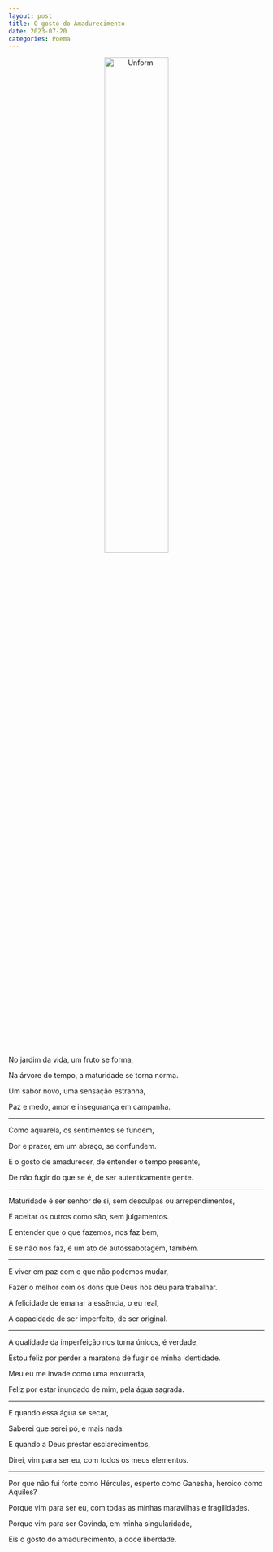 ```yaml
---
layout: post
title: O gosto do Amadurecimento
date: 2023-07-20
categories: Poema
---
```


<p align="center">
<img src="{{ site.baseurl }}/images/2023-07-20-O-gosto-do-Amadurecimento.png" height="50%" width="50%" alt="Unform" />
</p>

No jardim da vida, um fruto se forma,

Na árvore do tempo, a maturidade se torna norma.

Um sabor novo, uma sensação estranha,

Paz e medo, amor e insegurança em campanha.

---

Como aquarela, os sentimentos se fundem,

Dor e prazer, em um abraço, se confundem.

É o gosto de amadurecer, de entender o tempo presente,

De não fugir do que se é, de ser autenticamente gente.

---

Maturidade é ser senhor de si, sem desculpas ou arrependimentos,

É aceitar os outros como são, sem julgamentos.

É entender que o que fazemos, nos faz bem,

E se não nos faz, é um ato de autossabotagem, também.

---

É viver em paz com o que não podemos mudar,

Fazer o melhor com os dons que Deus nos deu para trabalhar.

A felicidade de emanar a essência, o eu real,

A capacidade de ser imperfeito, de ser original.

---

A qualidade da imperfeição nos torna únicos, é verdade,

Estou feliz por perder a maratona de fugir de minha identidade.

Meu eu me invade como uma enxurrada,

Feliz por estar inundado de mim, pela água sagrada.

---

E quando essa água se secar,

Saberei que serei pó, e mais nada. 

E quando a Deus prestar esclarecimentos,

Direi, vim para ser eu, com todos os meus elementos.

---

Por que não fui forte como Hércules, esperto como Ganesha, heroico como Aquiles?

Porque vim para ser eu, com todas as minhas maravilhas e fragilidades.

Porque vim para ser Govinda, em minha singularidade,

Eis o gosto do amadurecimento, a doce liberdade.